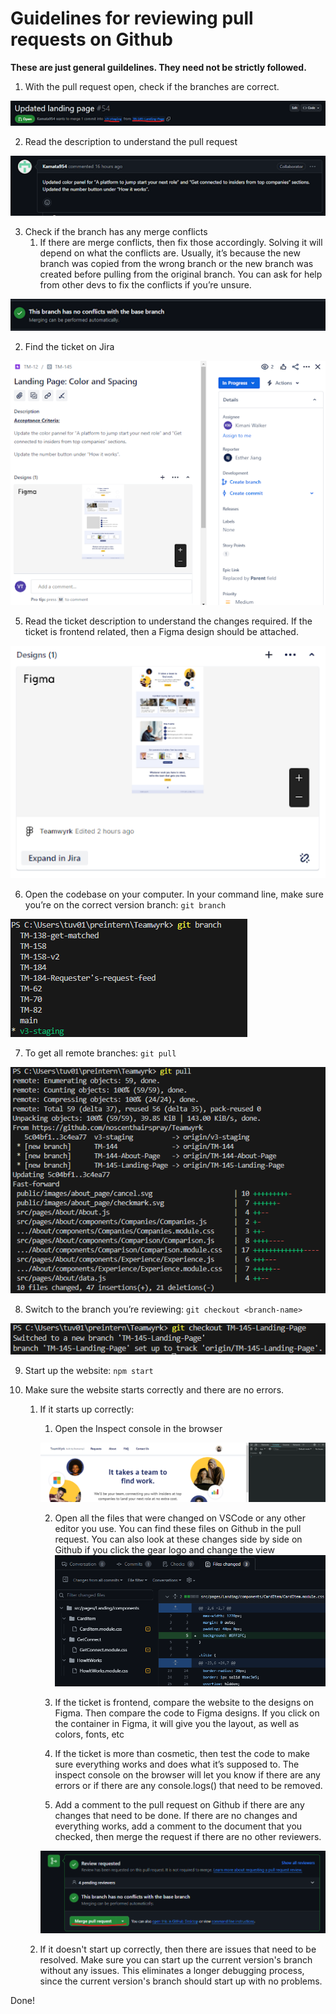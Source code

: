 # Guidelines for reviewing pull requests on Github

**These are just general guildelines. They need not be strictly followed.**

1. With the pull request open, check if the branches are correct.

![Branch check](images/branch-check.png)

2. Read the description to understand the pull request

![Pull Request Description](images/pull-request-description.png)

3. Check if the branch has any merge conflicts
   1. If there are merge conflicts, then fix those accordingly. Solving it will depend on what the conflicts are. Usually, it’s because the new branch was copied from the wrong branch or the new branch was created before pulling from the original branch. You can ask for help from other devs to fix the conflicts if you’re unsure.

![Merge Conflicts](images/merge-conflicts.png)

2. Find the ticket on Jira

![Jira Ticket](images/jira-ticket.png)

5.  Read the ticket description to understand the changes required. If the ticket is frontend related, then a Figma design should be attached.

![Figma Design in Jira](images/jira-figma-design.png)

6.  Open the codebase on your computer. In your command line, make sure you’re on the correct version branch: `git branch`

![Git branch](images/git-branch.png)

7.  To get all remote branches: `git pull`

![Git pull](images/git-pull.png)

8.  Switch to the branch you’re reviewing: `git checkout <branch-name>`

![Git checkout](images/git-checkout.png)

9.  Start up the website: `npm start`

10. Make sure the website starts correctly and there are no errors.

    1. If it starts up correctly:

       1. Open the Inspect console in the browser

       ![Inspect console](images/inspect-console.png)

       2. Open all the files that were changed on VSCode or any other editor you use. You can find these files on Github in the pull request. You can also look at these changes side by side on Github if you click the gear logo and change the view
          ![File Changes](images/file-changes.png)

       3. If the ticket is frontend, compare the website to the designs on Figma. Then compare the code to Figma designs. If you click on the container in Figma, it will give you the layout, as well as colors, fonts, etc

       4. If the ticket is more than cosmetic, then test the code to make sure everything works and does what it’s supposed to. The inspect console on the browser will let you know if there are any errors or if there are any console.logs() that need to be removed.

       5. Add a comment to the pull request on Github if there are any changes that need to be done. If there are no changes and everything works, add a comment to the document that you checked, then merge the request if there are no other reviewers.

       ![Merge pull](images/merge-pull.png)

    2. If it doesn't start up correctly, then there are issues that need to be resolved. Make sure you can start up the current version's branch without any issues. This eliminates a longer debugging process, since the current version's branch should start up with no problems.

Done!
